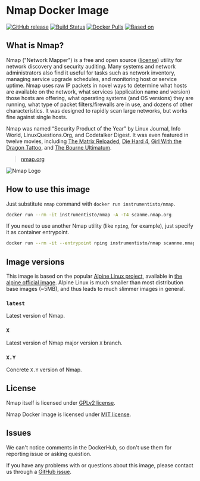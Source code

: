 Nmap Docker Image
=================

[![GitHub release](https://img.shields.io/github/release/instrumentisto/nmap-docker-image.svg)](https://hub.docker.com/r/instrumentisto/nmap/tags)
[![Build Status](https://travis-ci.org/instrumentisto/nmap-docker-image.svg?branch=master)](https://travis-ci.org/instrumentisto/nmap-docker-image)
[![Docker Pulls](https://img.shields.io/docker/pulls/instrumentisto/nmap.svg)](https://hub.docker.com/r/instrumentisto/nmap)
[![Based on](https://img.shields.io/badge/based%20on-alpine-blue.svg)][12]




## What is Nmap?

Nmap ("Network Mapper") is a free and open source ([license][91]) utility for network discovery and security auditing. Many systems and network administrators also find it useful for tasks such as network inventory, managing service upgrade schedules, and monitoring host or service uptime. Nmap uses raw IP packets in novel ways to determine what hosts are available on the network, what services (application name and version) those hosts are offering, what operating systems (and OS versions) they are running, what type of packet filters/firewalls are in use, and dozens of other characteristics. It was designed to rapidly scan large networks, but works fine against single hosts.

Nmap was named “Security Product of the Year” by Linux Journal, Info World, LinuxQuestions.Org, and Codetalker Digest. It was even featured in twelve movies, including [The Matrix Reloaded][2], [Die Hard 4][3], [Girl With the Dragon Tattoo][4], and [The Bourne Ultimatum][5].

> [nmap.org](https://nmap.org)

![Nmap Logo](https://nmap.org/images/sitelogo.png)




## How to use this image

Just substitute `nmap` command with `docker run instrumentisto/nmap`.

```bash
docker run --rm -it instrumentisto/nmap -A -T4 scanme.nmap.org
```

If you need to use another Nmap utility (like `nping`, for example), just specify it as container entrypoint.

```bash
docker run --rm -it --entrypoint nping instrumentisto/nmap scannme.nmap.org
```




## Image versions

This image is based on the popular [Alpine Linux project][11], available in [the alpine official image][12]. Alpine Linux is much smaller than most distribution base images (~5MB), and thus leads to much slimmer images in general.


### `latest`

Latest version of Nmap.


### `X`

Latest version of Nmap major version `X` branch.


### `X.Y`

Concrete `X.Y` version of Nmap.




## License

Nmap itself is licensed under [GPLv2 license][91].

Nmap Docker image is licensed under [MIT license][90].




## Issues

We can't notice comments in the DockerHub, so don't use them for reporting issue or asking question.

If you have any problems with or questions about this image, please contact us through a [GitHub issue][10].





[2]: https://nmap.org/movies/#matrix
[3]: https://nmap.org/movies/#diehard4
[4]: https://nmap.org/movies/#gwtdt
[5]: https://nmap.org/movies/#bourne
[10]: https://github.com/instrumentisto/nmap-docker-image/issues
[11]: http://alpinelinux.org
[12]: https://hub.docker.com/_/alpine
[90]: https://github.com/instrumentisto/nmap-docker-image/blob/master/LICENSE.md
[91]: https://nmap.org/data/COPYING
